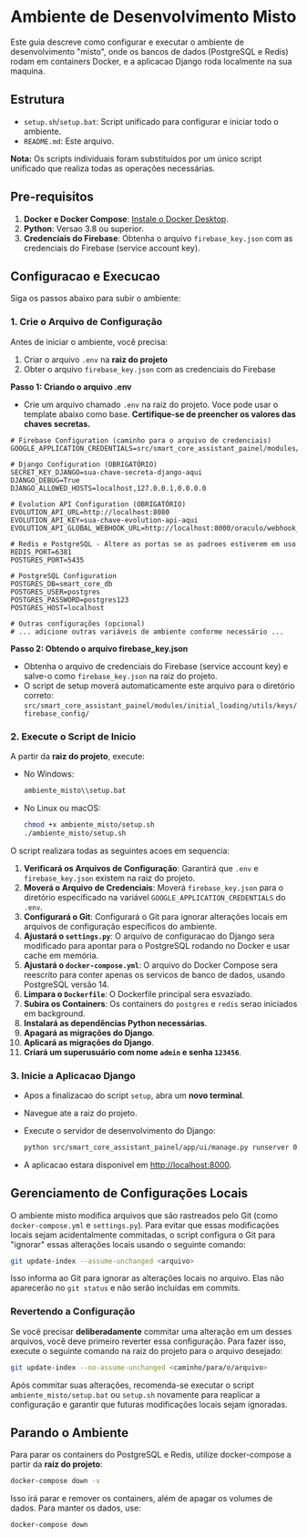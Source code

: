 # Ambiente de Desenvolvimento Misto

Este guia descreve como configurar e executar o ambiente de desenvolvimento "misto", onde os bancos de dados (PostgreSQL e Redis) rodam em containers Docker, e a aplicacao Django roda localmente na sua maquina.

## Estrutura

- `setup.sh`/`setup.bat`: Script unificado para configurar e iniciar todo o ambiente.
- `README.md`: Este arquivo.

**Nota:** Os scripts individuais foram substituídos por um único script unificado que realiza todas as operações necessárias.

## Pre-requisitos

1.  **Docker e Docker Compose**: [Instale o Docker Desktop](https://www.docker.com/products/docker-desktop).
2.  **Python**: Versao 3.8 ou superior.
3.  **Credenciais do Firebase**: Obtenha o arquivo `firebase_key.json` com as credenciais do Firebase (service account key).

## Configuracao e Execucao

Siga os passos abaixo para subir o ambiente:

### 1. Crie o Arquivo de Configuração

Antes de iniciar o ambiente, você precisa:

1. Criar o arquivo `.env` na **raiz do projeto**
2. Obter o arquivo `firebase_key.json` com as credenciais do Firebase

**Passo 1: Criando o arquivo .env**

- Crie um arquivo chamado `.env` na raiz do projeto. Voce pode usar o template abaixo como base. **Certifique-se de preencher os valores das chaves secretas.**

```env
# Firebase Configuration (caminho para o arquivo de credenciais)
GOOGLE_APPLICATION_CREDENTIALS=src/smart_core_assistant_painel/modules/initial_loading/utils/keys/firebase_config/firebase_key.json

# Django Configuration (OBRIGATÓRIO)
SECRET_KEY_DJANGO=sua-chave-secreta-django-aqui
DJANGO_DEBUG=True
DJANGO_ALLOWED_HOSTS=localhost,127.0.0.1,0.0.0.0

# Evolution API Configuration (OBRIGATÓRIO)
EVOLUTION_API_URL=http://localhost:8080
EVOLUTION_API_KEY=sua-chave-evolution-api-aqui
EVOLUTION_API_GLOBAL_WEBHOOK_URL=http://localhost:8000/oraculo/webhook_whatsapp/

# Redis e PostgreSQL - Altere as portas se as padroes estiverem em uso
REDIS_PORT=6381
POSTGRES_PORT=5435

# PostgreSQL Configuration
POSTGRES_DB=smart_core_db
POSTGRES_USER=postgres
POSTGRES_PASSWORD=postgres123
POSTGRES_HOST=localhost

# Outras configurações (opcional)
# ... adicione outras variáveis de ambiente conforme necessário ...
```

**Passo 2: Obtendo o arquivo firebase_key.json**

- Obtenha o arquivo de credenciais do Firebase (service account key) e salve-o como `firebase_key.json` na raiz do projeto.
- O script de setup moverá automaticamente este arquivo para o diretório correto: `src/smart_core_assistant_painel/modules/initial_loading/utils/keys/firebase_config/`

### 2. Execute o Script de Inicio

A partir da **raiz do projeto**, execute:

- No Windows:
  ```bash
  ambiente_misto\\setup.bat
  ```
- No Linux ou macOS:
  ```bash
  chmod +x ambiente_misto/setup.sh
  ./ambiente_misto/setup.sh
  ```

O script realizara todas as seguintes acoes em sequencia:

1.  **Verificará os Arquivos de Configuração**: Garantirá que `.env` e `firebase_key.json` existem na raiz do projeto.
2.  **Moverá o Arquivo de Credenciais**: Moverá `firebase_key.json` para o diretório especificado na variável `GOOGLE_APPLICATION_CREDENTIALS` do `.env`.
3.  **Configurará o Git**: Configurará o Git para ignorar alterações locais em arquivos de configuração específicos do ambiente.
4.  **Ajustará o `settings.py`**: O arquivo de configuracao do Django sera modificado para apontar para o PostgreSQL rodando no Docker e usar cache em memória.
5.  **Ajustará o `docker-compose.yml`**: O arquivo do Docker Compose sera reescrito para conter apenas os servicos de banco de dados, usando PostgreSQL versão 14.
6.  **Limpara o `Dockerfile`**: O Dockerfile principal sera esvaziado.
7.  **Subira os Containers**: Os containers do `postgres` e `redis` serao iniciados em background.
8.  **Instalará as dependências Python necessárias**.
9.  **Apagará as migrações do Django**.
10. **Aplicará as migrações do Django**.
11. **Criará um superusuário com nome `admin` e senha `123456`**.

### 3. Inicie a Aplicacao Django

- Apos a finalizacao do script `setup`, abra um **novo terminal**.
- Navegue ate a raiz do projeto.
- Execute o servidor de desenvolvimento do Django:

  ```bash
  python src/smart_core_assistant_painel/app/ui/manage.py runserver 0.0.0.0:8000
  ```

- A aplicacao estara disponivel em [http://localhost:8000](http://localhost:8000).

## Gerenciamento de Configurações Locais

O ambiente misto modifica arquivos que são rastreados pelo Git (como `docker-compose.yml` e `settings.py`). Para evitar que essas modificações locais sejam acidentalmente commitadas, o script configura o Git para "ignorar" essas alterações locais usando o seguinte comando:

```bash
git update-index --assume-unchanged <arquivo>
```

Isso informa ao Git para ignorar as alterações locais no arquivo. Elas não aparecerão no `git status` e não serão incluídas em commits.

### Revertendo a Configuração

Se você precisar **deliberadamente** commitar uma alteração em um desses arquivos, você deve primeiro reverter essa configuração. Para fazer isso, execute o seguinte comando na raiz do projeto para o arquivo desejado:

```bash
git update-index --no-assume-unchanged <caminho/para/o/arquivo>
```

Após commitar suas alterações, recomenda-se executar o script `ambiente_misto/setup.bat` ou `setup.sh` novamente para reaplicar a configuração e garantir que futuras modificações locais sejam ignoradas.

## Parando o Ambiente

Para parar os containers do PostgreSQL e Redis, utilize docker-compose a partir da **raiz do projeto**:

```bash
docker-compose down -v
```

Isso irá parar e remover os containers, além de apagar os volumes de dados. Para manter os dados, use:

```bash
docker-compose down
```
